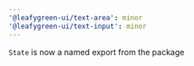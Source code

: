 ```yaml
---
'@leafygreen-ui/text-area': minor
'@leafygreen-ui/text-input': minor
---
```


`State` is now a named export from the package
